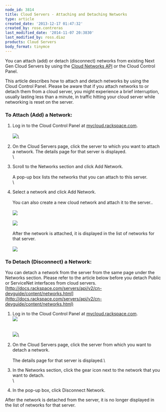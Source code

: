 ```yaml
---
node_id: 3814
title: Cloud Servers - Attaching and Detaching Networks
type: article
created_date: '2013-12-17 01:47:32'
created_by: rose.contreras
last_modified_date: '2014-11-07 20:3830'
last_modified_by: ross.diaz
products: Cloud Servers
body_format: tinymce
---
```


You can attach (add) or detach (disconnect) networks from existing Next
Gen Cloud Servers by using the [Cloud Networks
API](http://docs.rackspace.com/servers/api/v2/cn-devguide/content/api_virt_interfaces.html)
or the Cloud Control Panel.

This article describes how to attach and detach networks by using the
Cloud Control Panel. Please be aware that if you attach networks to or
detach them from a cloud server, you might experience a brief
interruption, usually lasting less than a minute, in traffic hitting
your cloud server while networking is reset on the server.

### To Attach (Add) a Network:

1.  Log in to the Cloud Control Panel at
    [mycloud.rackspace.com](http://mycloud.rackspace.com).\
     \
     ![](/knowledge_center/sites/default/files/field/image/attach-2.png)\
      
2.  On the Cloud Servers page, click the server to which  you want to
    attach a network. The details page for that server is displayed.\
     \
      
3.  Scroll to the Networks section and click Add Network.\
     \
     A pop-up box lists the networks that you can attach to this
    server.\
     \
      
4.  Select a network and click Add Network.    \
     \
     You can also create a new cloud network and attach it to the
    server..\
     \
     ![](/knowledge_center/sites/default/files/field/image/attach-3.png)\
     \
     ![](/knowledge_center/sites/default/files/field/image/attach-4.png)\
     \
     After the network is attached, it is displayed in the list of
    networks for that server.\
     \
     ![](/knowledge_center/sites/default/files/field/image/attach-5.png)

### To Detach (Disconnect) a Network:

You can detach a network from the server from the same page under the
Networks section. Please refer to the article below before you detach
Public or ServiceNet interfaces from cloud servers.
[http://docs.rackspace.com/servers/api/v2/cn-devguide/content/networks.html](http://docs.rackspace.com/servers/api/v2/cn-devguide/content/networks.html)

1.  Log in to the Cloud Control Panel at
    [mycloud.rackspace.com](http://mycloud.rackspace.com).\
     ![](/knowledge_center/sites/default/files/field/image/attach-6.png)\
     \
     \
     ![](/knowledge_center/sites/default/files/field/image/attach-7.png)\
      
2.  On the Cloud Servers page, click the server from which you want to
    detach a network.\
     \
     The details page for that server is displayed.\
      
3.  In the Networks section, click the gear icon next to the network
    that you want to detach.\
     \
      
4.  In the pop-up box, click Disconnect Network.

After the network is detached from the server, it is no longer displayed
in the list of networks for that server.

 

 

